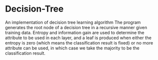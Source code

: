 # Decision-Tree
An implementation of decision tree learning algorithm
The program generates the root node of a decision tree in a recursive manner given training data. Entropy and information gain are used to determine the attribute to be used in each layer, and a leaf is produced when either the entropy is zero (which means the classification result is fixed) or no more attribute can be used, in which case we take the majority to be the classification result.
